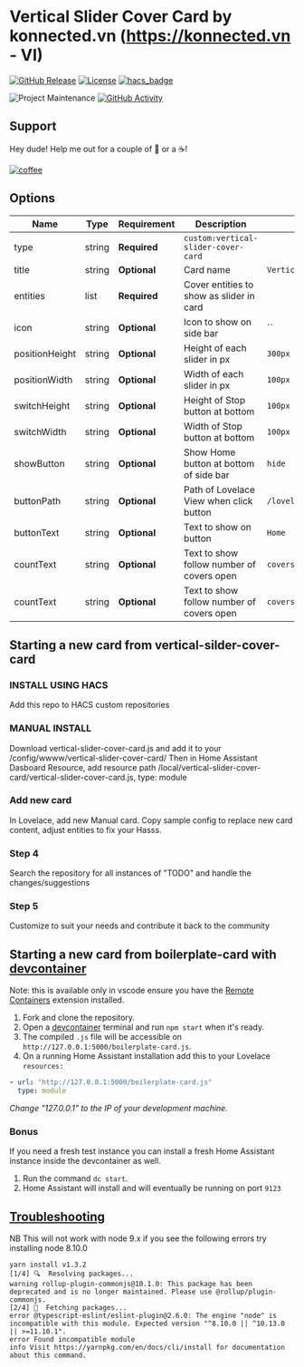 # Vertical Slider Cover Card by konnected.vn (https://konnected.vn - VI)


[![GitHub Release][releases-shield]][releases]
[![License][license-shield]](LICENSE.md)
[![hacs_badge](https://img.shields.io/badge/HACS-Default-orange.svg?style=for-the-badge)](https://github.com/custom-components/hacs)

![Project Maintenance][maintenance-shield]
[![GitHub Activity][commits-shield]][commits]

## Support

Hey dude! Help me out for a couple of :beers: or a :coffee:!

[![coffee](https://www.buymeacoffee.com/assets/img/custom_images/black_img.png)](https://www.buymeacoffee.com/wolverinevn)

## Options

| Name              | Type    | Requirement  | Description                                 | Default                  |
| ----------------- | ------- | ------------ | ------------------------------------------- | ------------------------ |
| type              | string  | **Required** | `custom:vertical-slider-cover-card`         |                          |
| title             | string  | **Optional** | Card name                                   | `VerticalSliderCoverCard`|
| entities          | list    | **Required** | Cover entities to show as slider in card    |                          |
| icon              | string  | **Optional** | Icon to show on side bar                    | ``                       |
| positionHeight    | string  | **Optional** | Height of each slider in px                 | `300px`                  |
| positionWidth     | string  | **Optional** | Width of each slider in px                  | `100px`                  |
| switchHeight      | string  | **Optional** | Height of Stop button at bottom             | `100px`                  |
| switchWidth       | string  | **Optional** | Width of Stop button at bottom              | `100px`                  |
| showButton        | string  | **Optional** | Show Home button at bottom of side bar      | `hide`                   |
| buttonPath        | string  | **Optional** | Path of Lovelace View when click button     | `/lovelace/0`            |
| buttonText        | string  | **Optional** | Text to show on button                      | `Home`                   |
| countText         | string  | **Optional** | Text to show follow number of covers open   | `covers open`            |
| countText         | string  | **Optional** | Text to show follow number of covers open   | `covers open`            |

## Starting a new card from vertical-silder-cover-card

### INSTALL USING HACS

Add this repo to HACS custom repositories

### MANUAL INSTALL

Download vertical-slider-cover-card.js and add it to your /config/wwww/vertical-slider-cover-card/
Then in Home Assistant Dasboard Resource, add resource path /local/vertical-slider-cover-card/vertical-slider-cover-card.js, type: module

### Add new card

In Lovelace, add new Manual card. Copy sample config to replace new card content, adjust entities to fix your Hasss.

### Step 4

Search the repository for all instances of "TODO" and handle the changes/suggestions

### Step 5

Customize to suit your needs and contribute it back to the community


## Starting a new card from boilerplate-card with [devcontainer][devcontainer]

Note: this is available only in vscode ensure you have the [Remote Containers](https://marketplace.visualstudio.com/items?itemName=ms-vscode-remote.remote-containers) extension installed.

1. Fork and clone the repository.
2. Open a [devcontainer][devcontainer] terminal and run `npm start` when it's ready.
3. The compiled `.js` file will be accessible on
   `http://127.0.0.1:5000/boilerplate-card.js`.
4. On a running Home Assistant installation add this to your Lovelace
   `resources:`

```yaml
- url: "http://127.0.0.1:5000/boilerplate-card.js"
  type: module
```

_Change "127.0.0.1" to the IP of your development machine._

### Bonus

If you need a fresh test instance you can install a fresh Home Assistant instance inside the devcontainer as well.

1. Run the command `dc start`.
2. Home Assistant will install and will eventually be running on port `9123`

## [Troubleshooting](https://github.com/thomasloven/hass-config/wiki/Lovelace-Plugins)
NB This will not work with node 9.x if you see the following errors try installing node 8.10.0
```yarn install
yarn install v1.3.2
[1/4] 🔍  Resolving packages...
warning rollup-plugin-commonjs@10.1.0: This package has been deprecated and is no longer maintained. Please use @rollup/plugin-commonjs.
[2/4] 🚚  Fetching packages...
error @typescript-eslint/eslint-plugin@2.6.0: The engine "node" is incompatible with this module. Expected version "^8.10.0 || ^10.13.0 || >=11.10.1".
error Found incompatible module
info Visit https://yarnpkg.com/en/docs/cli/install for documentation about this command.
```

[commits-shield]: https://img.shields.io/github/commit-activity/y/custom-cards/boilerplate-card.svg?style=for-the-badge
[commits]: https://github.com/custom-cards/boilerplate-card/commits/master
[devcontainer]: https://code.visualstudio.com/docs/remote/containers
[discord]: https://discord.gg/5e9yvq
[discord-shield]: https://img.shields.io/discord/330944238910963714.svg?style=for-the-badge
[forum-shield]: https://img.shields.io/badge/community-forum-brightgreen.svg?style=for-the-badge
[forum]: https://community.home-assistant.io/c/projects/frontend
[license-shield]: https://img.shields.io/github/license/custom-cards/boilerplate-card.svg?style=for-the-badge
[maintenance-shield]: https://img.shields.io/maintenance/yes/2019.svg?style=for-the-badge
[releases-shield]: https://img.shields.io/github/release/custom-cards/boilerplate-card.svg?style=for-the-badge
[releases]: https://github.com/custom-cards/boilerplate-card/releases
